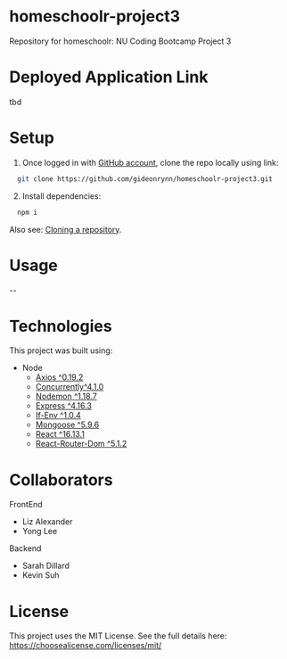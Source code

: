 # homeschoolr-project3
Repository for homeschoolr: NU Coding Bootcamp Project 3

# Deployed Application Link
tbd

# Setup
1. Once logged in with [GitHub account](https://github.login/), clone the repo locally using link:

  ```sh
    git clone https://github.com/gideonrynn/homeschoolr-project3.git
  ```

2. Install dependencies:
```sh
  npm i
```

Also see: [Cloning a repository](https://help.github.com/en/github/creating-cloning-and-archiving-repositories/cloning-a-repository).

# Usage
--

# Technologies

This project was built using:

- Node
  - [Axios ^0.19.2](https://www.npmjs.com/package/axios)
  - [Concurrently^4.1.0](https://www.npmjs.com/package/concurrently)
  - [Nodemon ^1.18.7](https://www.npmjs.com/package/nodemon)
  - [Express ^4.16.3](https://www.npmjs.com/package/express)
  - [If-Env ^1.0.4](https://www.npmjs.com/package/if-env)
  - [Mongoose ^5.9.6](https://www.npmjs.com/package/mongoose)
  - [React ^16.13.1](https://www.npmjs.com/package/react)
  - [React-Router-Dom ^5.1.2](https://www.npmjs.com/package/react-router-dom)

# Collaborators

FrontEnd
- Liz Alexander
- Yong Lee

Backend
- Sarah Dillard
- Kevin Suh

# License

This project uses the MIT License. See the full details here: https://choosealicense.com/licenses/mit/ 
